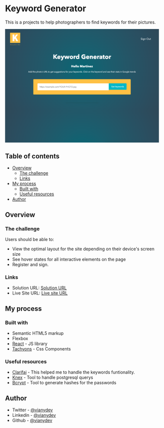 # Keyword Generator

This is a projects to help photographers to find keywords for their pictures.

![Design preview for the project](./design/desktop-preview.png)

## Table of contents

- [Overview](#overview)
  - [The challenge](#the-challenge)
  - [Links](#links)
- [My process](#my-process)
  - [Built with](#built-with)
  - [Useful resources](#useful-resources)
- [Author](#author)

## Overview

### The challenge

Users should be able to:

- View the optimal layout for the site depending on their device's screen size
- See hover states for all interactive elements on the page
- Register and sign.

### Links

- Solution URL: [Solution URL](https://github.com/vianydev/keyword-generator)
- Live Site URL: [Live site URL](https://vianydev.github.io/keyword-generator/)

## My process

### Built with

- Semantic HTML5 markup
- Flexbox
- [React](https://reactjs.org/) - JS library
- [Tachyons](https://tachyons.io/) - Css Components

### Useful resources

- [Clarifai](https://www.clarifai.com/) - This helped me to handle the keywords funtionality.
- [Knex](https://knexjs.org/) - Tool to handle postgresql querys
- [Bcrypt](https://www.npmjs.com/package/bcrypt-nodejs) - Tool to generate hashes for the passwords

## Author

- Twitter - [@vianydev](https://www.twitter.com/vianydev)
- Linkedin - [@vianydev](https://www.linkedin.com/in/vianydev/)
- Github - [@vianydev](https://github.com/vianydev)